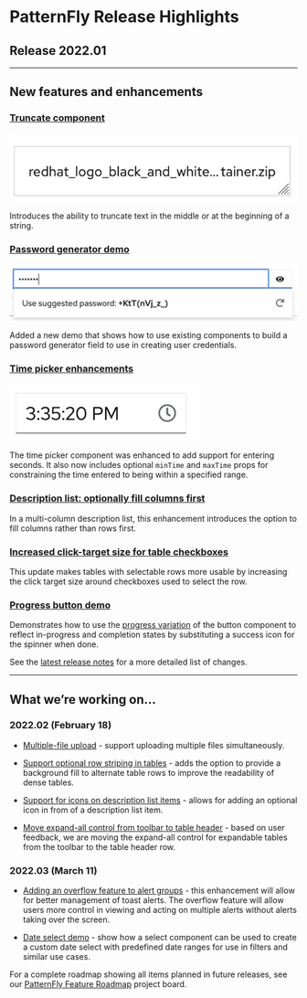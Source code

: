 # PatternFly Release Highlights
## Release 2022.01
----------------------------------------------------------
## New features and enhancements

### [Truncate component](https://v4-archive.patternfly.org/v4/components/truncate)

![middle truncation example](./img/truncate.png)

Introduces the ability to truncate text in the middle or at the beginning of a string.

### [Password generator demo](https://v4-archive.patternfly.org/v4/demos/password-generator)

![password generator](./img/password-generator.png)

Added a new demo that shows how to use existing components to build a password generator field to use in creating user credentials.

### [Time picker enhancements](https://v4-archive.patternfly.org/v4/components/time-picker#with-seconds)

![time picker with seconds](./img/time-picker.png)

The time picker component was enhanced to add support for entering seconds. It also now includes optional `minTime` and `maxTime` props for constraining the time entered to being within a specified range.

### [Description list: optionally fill columns first](https://v4-archive.patternfly.org/v4/components/description-list#column-fill)
In a multi-column description list, this enhancement introduces the option to fill columns rather than rows first.

### [Increased click-target size for table checkboxes](https://v4-archive.patternfly.org/v4/components/table#composable-selectable-with-checkbox)
This update makes tables with selectable rows more usable by increasing the click target size around checkboxes used to select the row.

### [Progress button demo](https://v4-archive.patternfly.org/v4/components/button/react-demos)
Demonstrates how to use the [progress variation](https://v4-archive.patternfly.org/v4/components/button#progress) of the button component to reflect in-progress and completion states by substituting a success icon for the spinner when done.

See the [latest release notes](https://v4-archive.patternfly.org/v4/developer-resources/release-notes) for a more detailed list of changes.

-----------------------------------------------------------------------------

## What we’re working on...

### 2022.02 (February 18)


* [Multiple-file upload](https://github.com/patternfly/patternfly-react/issues/6683) - support uploading multiple files simultaneously.

* [Support optional row striping in tables](https://github.com/patternfly/patternfly-react/issues/6781) - adds the option to provide a background fill to alternate table rows to improve the readability of dense tables.

* [Support for icons on description list items](https://github.com/patternfly/patternfly-react/issues/6780) - allows for adding an optional icon in from of a description list item.

* [Move expand-all control from toolbar to table header](https://github.com/patternfly/patternfly-react/issues/6783) - based on user feedback, we are moving the expand-all control for expandable tables from the toolbar to the table header row.

### 2022.03 (March 11)

* [Adding an overflow feature to alert groups](https://github.com/patternfly/patternfly/issues/1181) - this enhancement will allow for better management of toast alerts. The overflow feature will allow users more control in viewing and acting on multiple alerts without alerts taking over the screen.

* [Date select demo](https://github.com/patternfly/patternfly-react/issues/6460) - show how a select component can be used to create a custom date select with predefined date ranges for use in filters and similar use cases.

For a complete roadmap showing all items planned in future releases, see our [PatternFly Feature Roadmap](https://github.com/orgs/patternfly/projects/4?fullscreen=true) project board.

